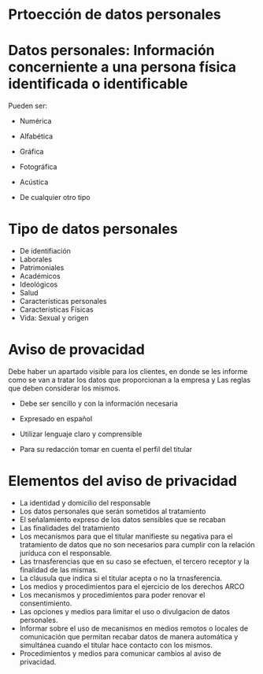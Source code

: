 # Prtoección de datos personales

# Datos personales: Información concerniente a una persona física identificada o identificable

Pueden ser:

- Numérica

- Alfabética

- Gráfica

- Fotográfica

- Acústica

- De cualquier otro tipo

# Tipo de datos personales

- De identifiación
- Laborales
- Patrimoniales
- Académicos
- Ideológicos
- Salud
- Características personales
- Características Físicas
- Vida: Sexual y origen

# Aviso de provacidad

Debe haber un apartado visible para los clientes, en donde se les informe como se van a tratar los datos que proporcionan a la empresa y
Las reglas que deben considerar los mismos.


- Debe ser sencillo y con la información necesaria

- Expresado en español

- Utilizar lenguaje claro y comprensible

- Para su redacción tomar en cuenta el perfil del titular


# Elementos del aviso de privacidad

- La identidad y domicilio del responsable
- Los datos personales que serán sometidos al tratamiento
- El señalamiento expreso de los datos sensibles que se recaban
- Las finalidades del tratamiento
- Los mecanismos para que el titular manifieste su negativa para el tratamiento de datos que no son necesarios para cumplir con la relación juríduca con el responsable.
- Las trnasferencias que en su caso se efectuen, el tercero receptor y la finalidad de las mismas.
- La cláusula que indica si el titular acepta o no la trnasferencia.
- Los medios y procedimientos para el ejercicio de los derechos ARCO
- Los mecanismos y procedimientos para poder renovar el consentimiento.
- Las opciones y medios para limitar el uso o divulgacion de datos personales.
- Informar sobre el uso de mecanismos en medios remotos o locales de comunicación que permitan recabar datos de manera automática y simultánea cuando el titular hace contacto con los mismos.
- Procedimientos y medios para comunicar cambios al aviso de privacidad.

